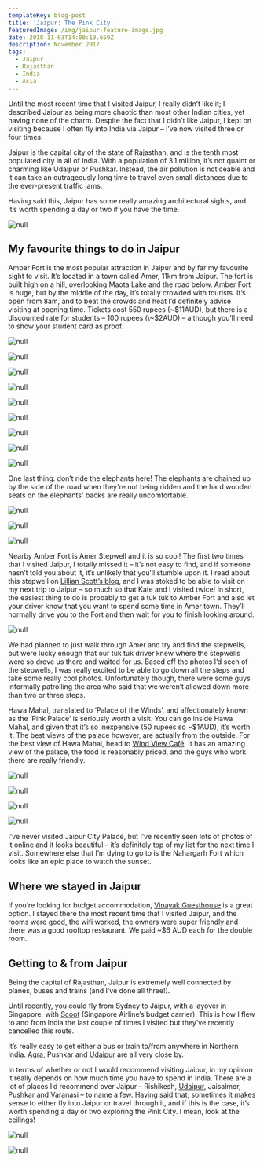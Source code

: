 ```yaml
---
templateKey: blog-post
title: 'Jaipur: The Pink City'
featuredImage: /img/jaipur-feature-image.jpg
date: 2018-11-03T14:00:19.669Z
description: November 2017
tags:
  - Jaipur
  - Rajasthan
  - India
  - Asia
---
```

Until the most recent time that I visited Jaipur, I really didn’t like it; I described Jaipur as being more chaotic than most other Indian cities, yet having none of the charm. Despite the fact that I didn’t like Jaipur, I kept on visiting because I often fly into India via Jaipur – I’ve now visited three or four times.

Jaipur is the capital city of the state of Rajasthan, and is the tenth most populated city in all of India. With a population of 3.1 million, it’s not quaint or charming like Udaipur or Pushkar. Instead, the air pollution is noticeable and it can take an outrageously long time to travel even small distances due to the ever-present traffic jams.

Having said this, Jaipur has some really amazing architectural sights, and it’s worth spending a day or two if you have the time.

![null](/img/jaipur-1.jpg)

## My favourite things to do in Jaipur

Amber Fort is the most popular attraction in Jaipur and by far my favourite sight to visit. It’s located in a town called Amer, 11km from Jaipur. The fort is built high on a hill, overlooking Maota Lake and the road below. Amber Fort is huge, but by the middle of the day, it’s totally crowded with tourists. It’s open from 8am, and to beat the crowds and heat I’d definitely advise visiting at opening time. Tickets cost 550 rupees (\~$11AUD), but there is a discounted rate for students – 100 rupees (\~$2AUD) – although you’ll need to show your student card as proof. 

![null](/img/jaipur-2.jpg)

![null](/img/jaipur-4.jpg)

![null](/img/jaipur-5.jpg)

![null](/img/jaipur-6.jpg)

![null](/img/jaipur-7.jpg)

![null](/img/jaipur-8.jpg)

![null](/img/jaipur-9.jpg)

![null](/img/jaipur-10.jpg)

![null](/img/jaipur-12.jpg)

One last thing: don’t ride the elephants here! The elephants are chained up by the side of the road when they're not being ridden and the hard wooden seats on the elephants' backs are really uncomfortable.

![null](/img/jaipur-3.jpg)

![null](/img/jaipur-11.jpg)

![null](/img/jaipur-17.jpg)

Nearby Amber Fort is Amer Stepwell and it is so cool! The first two times that I visited Jaipur, I totally missed it – it’s not easy to find, and if someone hasn’t told you about it, it’s unlikely that you’ll stumble upon it. I read about this stepwell on [Lillian Scott’s blog](https://www.lillianscott.org/india-nepal/india-the-ultimate-guide/jaipur/), and I was stoked to be able to visit on my next trip to Jaipur – so much so that Kate and I visited twice! In short, the easiest thing to do is probably to get a tuk tuk to Amber Fort and also let your driver know that you want to spend some time in Amer town. They’ll normally drive you to the Fort and then wait for you to finish looking around. 

![null](/img/jaipur-23.jpg)

We had planned to just walk through Amer and try and find the stepwells, but were lucky enough that our tuk tuk driver knew where the stepwells were so drove us there and waited for us. Based off the photos I’d seen of the stepwells, I was really excited to be able to go down all the steps and take some really cool photos. Unfortunately though, there were some guys informally patrolling the area who said that we weren’t allowed down more than two or three steps.

Hawa Mahal, translated to ‘Palace of the Winds’, and affectionately known as the ‘Pink Palace’ is seriously worth a visit. You can go inside Hawa Mahal, and given that it’s so inexpensive (50 rupees so ~$1AUD), it’s worth it. The best views of the palace however, are actually from the outside. For the best view of Hawa Mahal, head to [Wind View Café](https://wind-view-cafe.business.site/). It has an amazing view of the palace, the food is reasonably priced, and the guys who work there are really friendly. 

![null](/img/jaipur-20.jpg)

![null](/img/jaipur-21.jpg)

![null](/img/jaipur-22.jpg)

![null](/img/jaipur-24.jpg)

I’ve never visited Jaipur City Palace, but I’ve recently seen lots of photos of it online and it looks beautiful – it’s definitely top of my list for the next time I visit. Somewhere else that I’m dying to go to is the Nahargarh Fort which looks like an epic place to watch the sunset.

## Where we stayed in Jaipur

If you’re looking for budget accommodation, [Vinayak Guesthouse](https://www.booking.com/hotel/in/vinayak-guest-house-jaipur.en-gb.html?aid=357026;label=gog235jc-hotel-XX-in-vinayakNguestNhouseNjaipur-unspec-np-com-L%3Aen-O%3AosSx-B%3Achrome-N%3AXX-S%3Abo-U%3AXX-H%3As;sid=a3a8062454383b5c3c6d9609e89a432c;dist=0&keep_landing=1&sb_price_type=total&type=total&) is a great option. I stayed there the most recent time that I visited Jaipur, and the rooms were good, the wifi worked, the owners were super friendly and there was a good rooftop restaurant. We paid ~$6 AUD each for the double room.

## Getting to & from Jaipur

Being the capital of Rajasthan, Jaipur is extremely well connected by planes, buses and trains (and I’ve done all three!).

Until recently, you could fly from Sydney to Jaipur, with a layover in Singapore, with [Scoot](https://www.flyscoot.com/en) (Singapore Airline’s budget carrier). This is how I flew to and from India the last couple of times I visited but they’ve recently cancelled this route. 

It’s really easy to get either a bus or train to/from anywhere in Northern India. [Agra](https://www.ninetyninedays.com.au/blog/twenty-four-hours-in-agra/), Pushkar and [Udaipur](https://www.ninetyninedays.com.au/blog/udaipur-the-whte-city/) are all very close by.

In terms of whether or not I would recommend visiting Jaipur, in my opinion it really depends on how much time you have to spend in India. There are a lot of places I’d recommend over Jaipur – Rishikesh, [Udaipur](https://www.ninetyninedays.com.au/blog/udaipur-the-whte-city/), Jaisalmer, Pushkar and Varanasi – to name a few. Having said that, sometimes it makes sense to either fly into Jaipur or travel through it, and if this is the case, it’s worth spending a day or two exploring the Pink City. I mean, look at the ceilings!

![null](/img/jaipur-16.jpg)

![null](/img/jaipur-15.jpg)

